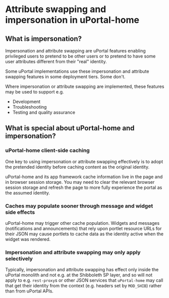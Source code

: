 # Attribute swapping and impersonation in uPortal-home

## What is impersonation?

Impersonation and attribute swapping are uPortal features enabling privileged
users to pretend to be other users or to pretend to have some user attributes
different from their "real" identity.

Some uPortal implementations use these impersonation and attribute swapping
features in some deployment tiers. Some don't.

Where impersonation or attribute swapping are implemented, these features may be
used to support e.g.

* Development
* Troubleshooting
* Testing and quality assurance

## What is special about uPortal-home and impersonation?

### uPortal-home client-side caching

One key to using impersonation or attribute swapping effectively is to adopt
the pretended identity before caching content as the original identity.

uPortal-home and its app framework cache information live in the page and in
browser session storage. You may need to clear the relevant browser session
storage and refresh the page to more fully experience the portal as the assumed
identity.

### Caches may populate sooner through message and widget side effects

uPortal-home may trigger other cache population. Widgets and messages
(notifications and announcements) that rely upon portlet resource URLs for
their JSON may cause portlets to cache data as the identity
active when the widget was rendered.

### Impersonation and attribute swapping may only apply selectively

Typically, impersonation and attribute swapping has effect only inside the
uPortal monolith and not e.g. at the Shibboleth SP layer, and so will not apply
to e.g. `rest-proxy`s or other JSON services that `uPortal-home` may call that
get their identity from the context (e.g. headers set by `MOD_SHIB`) rather than
from uPortal APIs.
